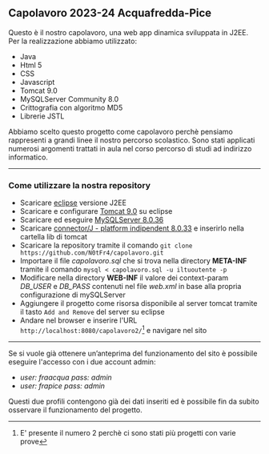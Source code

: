 ## Capolavoro 2023-24 Acquafredda-Pice

Questo è il nostro capolavoro, una web app dinamica sviluppata in J2EE. Per la realizzazione abbiamo utilizzato:
- Java
- Html 5
- CSS
- Javascript
- Tomcat 9.0
- MySQLServer Community 8.0
- Crittografia con algoritmo MD5
- Librerie JSTL

Abbiamo scelto questo progetto come capolavoro perchè pensiamo rappresenti a grandi linee il nostro percorso scolastico. Sono stati applicati numerosi argomenti trattati in aula nel corso percorso di studi ad indirizzo informatico.

***

### Come utilizzare la nostra repository
- Scaricare [eclipse](https://www.eclipse.org/downloads/packages/release/kepler/sr2/eclipse-ide-java-ee-developers) versione J2EE
- Scaricare e configurare [Tomcat 9.0](https://tomcat.apache.org/download-90.cgi) su eclipse
- Scaricare ed eseguire [MySQLServer 8.0.36](https://dev.mysql.com/downloads/mysql/)
- Scaricare [connector/J - platform indipendent 8.0.33](https://dev.mysql.com/downloads/connector/j/) e inserirlo nella cartella lib di tomcat
- Scaricare la repository tramite il comando `git clone https://github.com/N0tFr4/capolavoro.git`
- Importare il file _capolavoro.sql_ che si trova nella directory **META-INF** tramite il comando `mysql < capolavoro.sql -u iltuoutente -p`
- Modificare nella directory **WEB-INF** il valore dei context-param _DB_USER_ e _DB_PASS_ contenuti nel file _web.xml_ in base alla propria configurazione di mySQLServer 
- Aggiungere il progetto come risorsa disponibile al server tomcat tramite il tasto `Add and Remove` del server su eclipse
- Andare nel browser e inserire l'URL `http://localhost:8080/capolavoro2/`[^1] e navigare nel sito

***

Se si vuole già ottenere un’anteprima del funzionamento del sito è possibile eseguire l'accesso con i due account admin:
- _user: fraacqua pass: admin_
- _user: frapice pass: admin_

Questi due profili contengono già dei dati inseriti ed è possibile fin da subito osservare il funzionamento del progetto.


[^1]: E' presente il numero 2 perchè ci sono stati più progetti con varie prove
